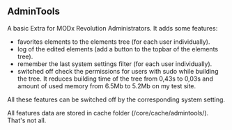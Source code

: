 ## AdminTools

A basic Extra for MODx Revolution Administrators. It adds some features:
- favorites elements to the elements tree (for each user individually).
- log of the edited elements (add a button to the topbar of the elements tree).
- remember the last system settings filter (for each user individually).
- switched off check the permissions for users with sudo while building the tree. It reduces building time of the tree from 0,43s to 0,03s and amount of used memory from 6.5Mb to 5.2Mb on my test site.

All these features can be switched off by the corresponding system setting.

All features data are stored in cache folder (/core/cache/admintools/).  
That's not all.

